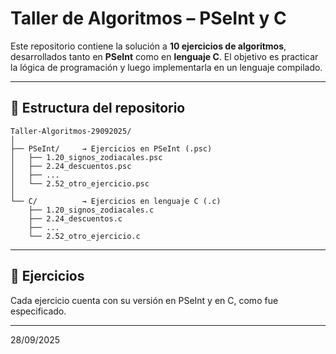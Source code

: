 # Taller de Algoritmos – PSeInt y C

Este repositorio contiene la solución a **10 ejercicios de algoritmos**, desarrollados tanto en **PSeInt** como en **lenguaje C**.
El objetivo es practicar la lógica de programación y luego implementarla en un lenguaje compilado.

---

## 📂 Estructura del repositorio

```
Taller-Algoritmos-29092025/
│
├── PSeInt/     → Ejercicios en PSeInt (.psc)
│   ├── 1.20_signos_zodiacales.psc
│   ├── 2.24_descuentos.psc
│   ├── ...
│   └── 2.52_otro_ejercicio.psc
│
└── C/          → Ejercicios en lenguaje C (.c)
    ├── 1.20_signos_zodiacales.c
    ├── 2.24_descuentos.c
    ├── ...
    └── 2.52_otro_ejercicio.c
```

---

## 📌 Ejercicios
Cada ejercicio cuenta con su versión en PSeInt y en C, como fue especificado.

---

28/09/2025
